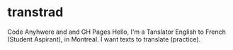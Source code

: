 # transtrad
Code Anyhwere and and GH Pages
Hello, I'm a Tanslator English to French (Student Aspirant), in Montreal. I want texts to translate (practice). 
